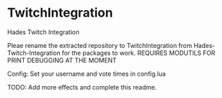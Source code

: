 # TwitchIntegration
 Hades Twitch Integration

Pleae rename the extracted repository to TwitchIntegration from Hades-Twitch-Integration for the packages to work.
REQUIRES MODUTILS FOR PRINT DEBUGGING AT THE MOMENT

Config: Set your username and vote times in config.lua

TODO: Add more effects and complete this readme.
